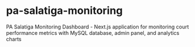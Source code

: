 # pa-salatiga-monitoring
PA Salatiga Monitoring Dashboard - Next.js application for monitoring court performance metrics with MySQL database, admin panel, and analytics charts
